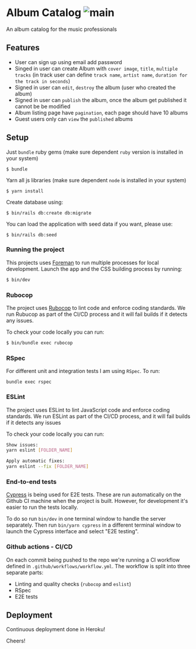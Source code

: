 # Album Catalog ![main](https://github.com/mur-wtag/album_catalog/actions/workflows/main.yml/badge.svg?branch=main)
An album catalog for the music professionals

## Features
- User can sign up using email add password
- Singed in user can create Album with `cover image`, `title`, `multiple tracks` (in track user can define `track name`, `artist name`, `duration for the track in seconds`)
- Signed in user can `edit`, `destroy` the album (user who created the album)
- Signed in user can `publish` the album, once the album get published it cannot be be modified
- Album listing page have `pagination`, each page should have 10 albums
- Guest users only can `view` the `published` albums

## Setup

Just `bundle` ruby gems (make sure dependent `ruby` version is installed in your system)
```shell
$ bundle
```

Yarn all js libraries (make sure dependent `node` is installed in your system)
```shell
$ yarn install
```

Create database using:
```shell
$ bin/rails db:create db:migrate
```

You can load the application with seed data if you want, please use:
```shell
$ bin/rails db:seed
```

### Running the project

This projects uses [Foreman](https://github.com/ddollar/foreman) to run multiple processes for local development. Launch the app and the CSS building process by running:

```sh
$ bin/dev
```

### Rubocop
The project uses [Rubocop](https://github.com/rubocop/rubocop) to lint code and enforce coding standards. We run Rubucop as part of the CI/CD process and it will fail builds if it detects any issues.

To check your code locally you can run:

```sh
$ bin/bundle exec rubocop
```

### RSpec
For different unit and integration tests I am using `RSpec`. To run:
```shell
bundle exec rspec
```

### ESLint
The project uses ESLint to lint JavaScript code and enforce coding standards. We run ESLint as part of the CI/CD process, and it will fail builds if it detects any issues

To check your code locally you can run:

```sh
Show issues:
yarn eslint [FOLDER_NAME]

Apply automatic fixes:
yarn eslint --fix [FOLDER_NAME]
```

### End-to-end tests

[Cypress](https://www.cypress.io) is being used for E2E tests. These are run automatically on the Github CI machine when the project is built. However, for development it's easier to run the tests locally.

To do so run `bin/dev` in one terminal window to handle the server separately. Then run `bin/yarn cypress` in a different terminal window to launch the Cypress interface and select "E2E testing".

### Github actions - CI/CD
On each commit being pushed to the repo we're running a CI workflow defined in `.github/workflows/workflow.yml`. The workflow is split into three separate parts:
* Linting and quality checks (`rubocop` and `eslist`)
* RSpec
* E2E tests

## Deployment
Continuous deployment done in Heroku!

Cheers!
